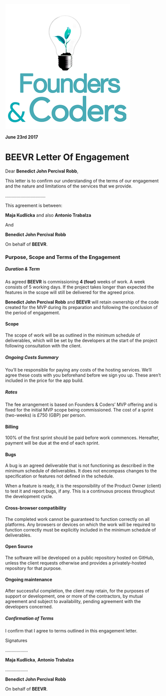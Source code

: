 
![alt text](./fac-logo.png)

**June 23rd 2017** 
# **BEEVR** Letter Of Engagement

Dear **Benedict John Percival Robb**,

This letter is to confirm our understanding of the terms of our engagement and the nature and limitations of the services that we provide.

................................

This agreement is between:

**Maja Kudlicka** and also **Antonio Trabalza**

And

**Benedict John Percival Robb**

On behalf of
           **BEEVR**.


### Purpose, Scope and Terms of the Engagement

##### Duration & Term
As agreed **BEEVR** is commissioning **4 (four)** weeks of work. A week consists of 5 working days.
If the project takes longer than expected the features in the scope will still be delivered for the agreed price.

**Benedict John Percival Robb** and **BEEVR** will retain ownership of the code created for the MVP during its preparation and following the conclusion of the period of engagement.


#### Scope
The scope of work will be as outlined in the minimum schedule of deliverables, which will be set by the developers at the start of the project following consultation with the client.

##### Ongoing Costs Summary
You’ll be responsible for paying any costs of the hosting services. We’ll agree these costs with you beforehand before we sign you up. These aren’t included in the price for the app build.

##### Rates
The fee arrangement is based on Founders & Coders’ MVP offering and is fixed for the initial MVP scope being commissioned. The cost of a sprint (two-weeks) is £750 (GBP) per person.

#### Billing
100% of the first sprint should be paid before work commences. Hereafter, payment will be due at the end of each sprint.

#### Bugs
A bug is an agreed deliverable that is not functioning as described in the minimum schedule of deliverables. It does not encompass changes to the specification or features not defined in the schedule. 

When a feature is ready, it is the responsibility of the Product Owner (client) to test it and report bugs, if any. This is a continuous process throughout the development cycle. 

#### Cross-browser compatibility  
The completed work cannot be guaranteed to function correctly on all platforms. Any browsers or devices on which the work will be required to function correctly must be explicitly included in the minimum schedule of deliverables.

#### Open Source
The software will be developed on a public repository hosted on GitHub, unless the client requests otherwise and provides a privately-hosted repository for that purpose.

#### Ongoing maintenance
After successful completion, the client may retain, for the purposes of support or development, one or more of the contractors, by mutual agreement and subject to availability, pending agreement with the developers concerned.

##### Confirmation of Terms

I confirm that I agree to terms outlined in this engagement letter.


Signatures

..................

**Maja Kudlicka**, **Antonio Trabalza**


..................

**Benedict John Percival Robb**

On behalf of **BEEVR**.
